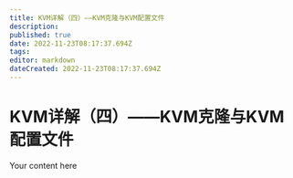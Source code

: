 ```yaml
---
title: KVM详解（四）——KVM克隆与KVM配置文件
description: 
published: true
date: 2022-11-23T08:17:37.694Z
tags: 
editor: markdown
dateCreated: 2022-11-23T08:17:37.694Z
---
```


# KVM详解（四）——KVM克隆与KVM配置文件
Your content here